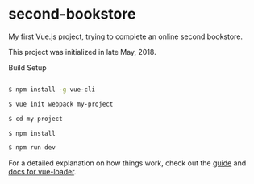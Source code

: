 # second-bookstore

My first Vue.js project, trying to complete an online second bookstore.

This project was initialized in late May, 2018. 

Build Setup

```bash

$ npm install -g vue-cli

$ vue init webpack my-project

$ cd my-project

$ npm install

$ npm run dev
```

For a detailed explanation on how things work, check out the [guide](http://vuejs-templates.github.io/webpack/) and [docs for vue-loader](http://vuejs.github.io/vue-loader).
